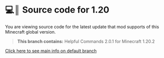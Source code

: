 # 💻║ Source code for 1.20
You are viewing source code for the latest update that mod supports of this Minecraft global version.

> **This branch contains:** Helpful Commands 2.0.1 for Minecraft 1.20.2

[Click here to see main info on default branch](https://github.com/ThatsNotM3/HelpfulCommands)
